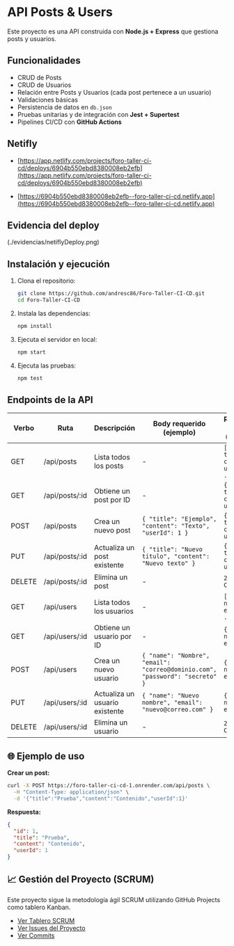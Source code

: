 # API Posts & Users

Este proyecto es una API construida con **Node.js + Express** que gestiona posts y usuarios.

## Funcionalidades
- CRUD de Posts
- CRUD de Usuarios
- Relación entre Posts y Usuarios (cada post pertenece a un usuario)
- Validaciones básicas
- Persistencia de datos en `db.json`
- Pruebas unitarias y de integración con **Jest + Supertest**
- Pipelines CI/CD con **GitHub Actions**

## Netifly
- [https://app.netlify.com/projects/foro-taller-ci-cd/deploys/6904b550ebd8380008eb2efb](https://app.netlify.com/projects/foro-taller-ci-cd/deploys/6904b550ebd8380008eb2efb)

- [https://6904b550ebd8380008eb2efb--foro-taller-ci-cd.netlify.app](https://6904b550ebd8380008eb2efb--foro-taller-ci-cd.netlify.app)

## Evidencia del deploy
(./evidencias/netiflyDeploy.png)

## Instalación y ejecución
1. Clona el repositorio:
   ```bash
   git clone https://github.com/andresc86/Foro-Taller-CI-CD.git
   cd Foro-Taller-CI-CD
   ```
2. Instala las dependencias:
   ```bash
   npm install
   ```
3. Ejecuta el servidor en local:
   ```bash
   npm start
   ```
4. Ejecuta las pruebas:
   ```bash
   npm test
   ```

## Endpoints de la API

| Verbo | Ruta                | Descripción                        | Body requerido (ejemplo)                                                                 | Respuesta exitosa (ejemplo) |
|-------|---------------------|------------------------------------|-----------------------------------------------------------------------------------------|-----------------------------|
| GET   | /api/posts          | Lista todos los posts              | -                                                                                       | `[ { id, title, content, userId }, ... ]` |
| GET   | /api/posts/:id      | Obtiene un post por ID             | -                                                                                       | `{ id, title, content, userId }` |
| POST  | /api/posts          | Crea un nuevo post                 | `{ "title": "Ejemplo", "content": "Texto", "userId": 1 }`                        | `{ id, title, content, userId }` |
| PUT   | /api/posts/:id      | Actualiza un post existente        | `{ "title": "Nuevo título", "content": "Nuevo texto" }`                            | `{ id, title, content, userId }` |
| DELETE| /api/posts/:id      | Elimina un post                    | -                                                                                       | `204 No Content`            |
| GET   | /api/users          | Lista todos los usuarios           | -                                                                                       | `[ { id, name, email }, ... ]` |
| GET   | /api/users/:id      | Obtiene un usuario por ID          | -                                                                                       | `{ id, name, email }`        |
| POST  | /api/users          | Crea un nuevo usuario              | `{ "name": "Nombre", "email": "correo@dominio.com", "password": "secreto" }`   | `{ id, name, email }`        |
| PUT   | /api/users/:id      | Actualiza un usuario existente     | `{ "name": "Nuevo nombre", "email": "nuevo@correo.com" }`                         | `{ id, name, email }`        |
| DELETE| /api/users/:id      | Elimina un usuario                 | -                                                                                       | `204 No Content`            |

## 🌐 Ejemplo de uso

**Crear un post:**
```bash
curl -X POST https://foro-taller-ci-cd-1.onrender.com/api/posts \
  -H "Content-Type: application/json" \
  -d '{"title":"Prueba","content":"Contenido","userId":1}'
```

**Respuesta:**
```json
{
  "id": 1,
  "title": "Prueba",
  "content": "Contenido",
  "userId": 1
}
```
## 📈 Gestión del Proyecto (SCRUM)
Este proyecto sigue la metodología ágil SCRUM utilizando GitHub Projects como tablero Kanban.

- [Ver Tablero SCRUM](https://github.com/andresc86/Foro-Taller-CI-CD/projects)
- [Ver Issues del Proyecto](https://github.com/andresc86/Foro-Taller-CI-CD/issues)
- [Ver Commits](https://github.com/andresc86/Foro-Taller-CI-CD/commits/main)
